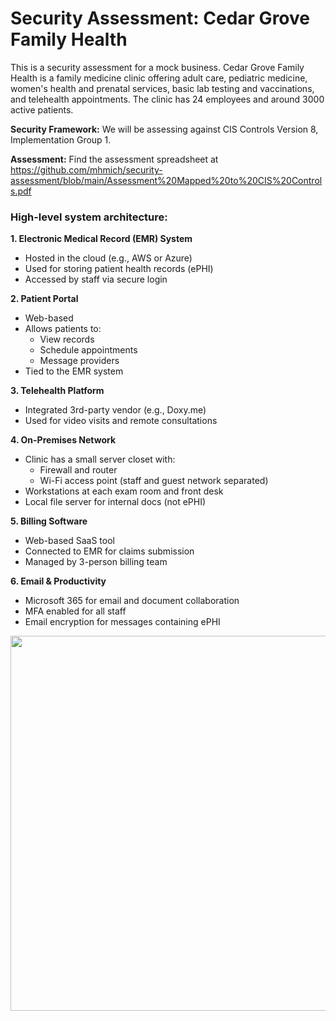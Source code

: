 # Security Assessment: Cedar Grove Family Health

This is a security assessment for a mock business. Cedar Grove Family Health is a family medicine clinic offering adult care, pediatric medicine, women's health and prenatal services, basic lab testing and vaccinations, and telehealth appointments. The clinic has 24 employees and around 3000 active patients.


**Security Framework:** We will be assessing against CIS Controls Version 8, Implementation Group 1.

**Assessment:** Find the assessment spreadsheet at https://github.com/mhmich/security-assessment/blob/main/Assessment%20Mapped%20to%20CIS%20Controls.pdf


### High-level system architecture:
**1.	Electronic Medical Record (EMR) System**
* Hosted in the cloud (e.g., AWS or Azure)
* Used for storing patient health records (ePHI)
* Accessed by staff via secure login
  
**2.	Patient Portal**
* Web-based
* Allows patients to:
  * View records
  * Schedule appointments 
  * Message providers
* Tied to the EMR system

**3.	Telehealth Platform**
* Integrated 3rd-party vendor (e.g., Doxy.me)
* Used for video visits and remote consultations

**4.	On-Premises Network**
* Clinic has a small server closet with:
  *	Firewall and router
  * Wi-Fi access point (staff and guest network separated)
* Workstations at each exam room and front desk
* Local file server for internal docs (not ePHI)

**5.	Billing Software**
* Web-based SaaS tool
* Connected to EMR for claims submission
* Managed by 3-person billing team

**6.	Email & Productivity**
* Microsoft 365 for email and document collaboration
* MFA enabled for all staff
* Email encryption for messages containing ePHI



<img src=https://github.com/user-attachments/assets/830457a6-7000-4b6b-8b10-a1471e921eaf width="600"/> 



